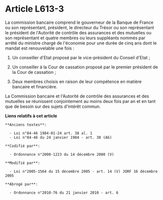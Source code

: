 # Article L613-3

La commission bancaire comprend le gouverneur de la Banque de France ou son représentant, président, le directeur du Trésor
ou son représentant le président de l'Autorité de contrôle des assurances et des mutuelles ou son représentant et quatre
membres ou leurs suppléants nommés par arrêté du ministre chargé de l'économie pour une durée de cinq ans dont le mandat est
renouvelable une fois :

1. Un conseiller d'Etat proposé par le vice-président du Conseil d'Etat ;

2. Un conseiller à la Cour de cassation proposé par le premier président de la Cour de cassation ;

3. Deux membres choisis en raison de leur compétence en matière bancaire et financière.

La Commission bancaire et l'Autorité de contrôle des assurances et des mutuelles se réunissent conjointement au moins deux
fois par an et en tant que de besoin sur des sujets d'intérêt commun.

**Liens relatifs à cet article**

	**Anciens textes**:

	  - Loi n°84-46 1984-01-24 art. 38 al. 1
	  - Loi n°84-46 du 24 janvier 1984 - art. 38 (Ab)

	**Codifié par**:

	  - Ordonnance n°2000-1223 du 14 décembre 2000 (V)

	**Modifié par**:

	  - Loi n°2005-1564 du 15 décembre 2005 - art. 14 (V) JORF 16 décembre 2005

	**Abrogé par**:

	  - Ordonnance n°2010-76 du 21 janvier 2010 - art. 6
